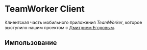 # TeamWorker Client

Клиентская часть мобильного приложения _TeamWorker_, которое выступило нашим проектом с [Дмитрием Егоровым][dimaegorov].

## Импользование

[//]: #
[dimaegorov]: [https://gitlab.com/Pwarrior](https://gitlab.com/Pwarrior)
